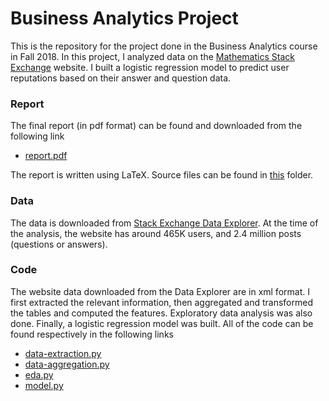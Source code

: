 # Business Analytics Project

This is the repository for the project done in the Business Analytics course in Fall 2018. In this project, I analyzed data on the [Mathematics Stack Exchange](https://math.stackexchange.com/) website. I built a logistic regression model to predict user reputations based on their answer and question data. 



### Report

The final report (in pdf format) can be found and downloaded from the following link

* [report.pdf](report.pdf)

The report is written using LaTeX. Source files can be found in [this](report) folder.

### Data

The data is downloaded from [ Stack Exchange Data Explorer](https://data.stackexchange.com/help). At the time of the analysis, the website has around 465K users, and 2.4 million posts (questions or answers). 



### Code

The website data downloaded from the Data Explorer are in xml format. I first extracted the relevant information, then aggregated and transformed the tables and computed the features. Exploratory data analysis was also done. Finally, a logistic regression model was built. All of the code can be found respectively in the following links

* [data-extraction.py](code/data-extraction.py)
* [data-aggregation.py](code/data-aggregation.py)
* [eda.py](code/eda.py)
* [model.py](model.py)

